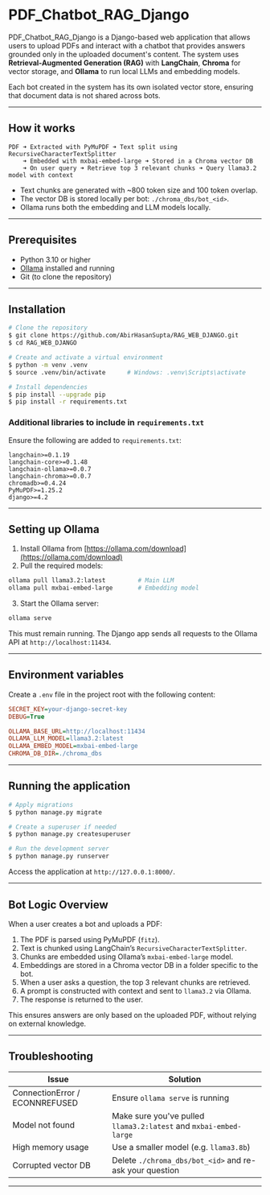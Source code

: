 # PDF\_Chatbot\_RAG\_Django

PDF\_Chatbot\_RAG\_Django is a Django-based web application that allows users to upload PDFs and interact with a chatbot that provides answers grounded only in the uploaded document's content. The system uses **Retrieval-Augmented Generation (RAG)** with **LangChain**, **Chroma** for vector storage, and **Ollama** to run local LLMs and embedding models.

Each bot created in the system has its own isolated vector store, ensuring that document data is not shared across bots.

---

## How it works

```
PDF ➜ Extracted with PyMuPDF ➜ Text split using RecursiveCharacterTextSplitter
    ➜ Embedded with mxbai-embed-large ➜ Stored in a Chroma vector DB
    ➜ On user query ➜ Retrieve top 3 relevant chunks ➜ Query llama3.2 model with context
```

* Text chunks are generated with \~800 token size and 100 token overlap.
* The vector DB is stored locally per bot: `./chroma_dbs/bot_<id>`.
* Ollama runs both the embedding and LLM models locally.

---

## Prerequisites

* Python 3.10 or higher
* [Ollama](https://ollama.com/download) installed and running
* Git (to clone the repository)

---

## Installation

```bash
# Clone the repository
$ git clone https://github.com/AbirHasanSupta/RAG_WEB_DJANGO.git
$ cd RAG_WEB_DJANGO

# Create and activate a virtual environment
$ python -m venv .venv
$ source .venv/bin/activate      # Windows: .venv\Scripts\activate

# Install dependencies
$ pip install --upgrade pip
$ pip install -r requirements.txt
```

### Additional libraries to include in `requirements.txt`

Ensure the following are added to `requirements.txt`:

```
langchain>=0.1.19
langchain-core>=0.1.48
langchain-ollama>=0.0.7
langchain-chroma>=0.0.7
chromadb>=0.4.24
PyMuPDF>=1.25.2
django>=4.2
```

---

## Setting up Ollama

1. Install Ollama from [https://ollama.com/download](https://ollama.com/download)
2. Pull the required models:

```bash
ollama pull llama3.2:latest         # Main LLM
ollama pull mxbai-embed-large       # Embedding model
```

3. Start the Ollama server:

```bash
ollama serve
```

This must remain running. The Django app sends all requests to the Ollama API at `http://localhost:11434`.

---

## Environment variables

Create a `.env` file in the project root with the following content:

```ini
SECRET_KEY=your-django-secret-key
DEBUG=True

OLLAMA_BASE_URL=http://localhost:11434
OLLAMA_LLM_MODEL=llama3.2:latest
OLLAMA_EMBED_MODEL=mxbai-embed-large
CHROMA_DB_DIR=./chroma_dbs
```

---

## Running the application

```bash
# Apply migrations
$ python manage.py migrate

# Create a superuser if needed
$ python manage.py createsuperuser

# Run the development server
$ python manage.py runserver
```

Access the application at `http://127.0.0.1:8000/`.

---

## Bot Logic Overview

When a user creates a bot and uploads a PDF:

1. The PDF is parsed using PyMuPDF (`fitz`).
2. Text is chunked using LangChain’s `RecursiveCharacterTextSplitter`.
3. Chunks are embedded using Ollama’s `mxbai-embed-large` model.
4. Embeddings are stored in a Chroma vector DB in a folder specific to the bot.
5. When a user asks a question, the top 3 relevant chunks are retrieved.
6. A prompt is constructed with context and sent to `llama3.2` via Ollama.
7. The response is returned to the user.

This ensures answers are only based on the uploaded PDF, without relying on external knowledge.

---

## Troubleshooting

| Issue                          | Solution                                                          |
| ------------------------------ | ----------------------------------------------------------------- |
| ConnectionError / ECONNREFUSED | Ensure `ollama serve` is running                                  |
| Model not found                | Make sure you've pulled `llama3.2:latest` and `mxbai-embed-large` |
| High memory usage              | Use a smaller model (e.g. `llama3.8b`)                            |
| Corrupted vector DB            | Delete `./chroma_dbs/bot_<id>` and re-ask your question           |

---

